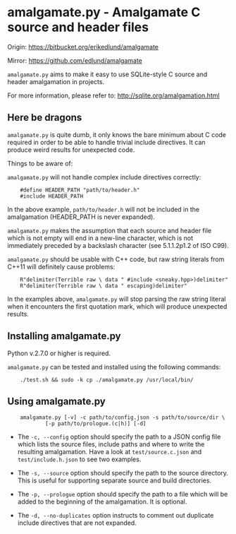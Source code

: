 
# amalgamate.py - Amalgamate C source and header files

Origin: https://bitbucket.org/erikedlund/amalgamate

Mirror: https://github.com/edlund/amalgamate

`amalgamate.py` aims to make it easy to use SQLite-style C source and header
amalgamation in projects.

For more information, please refer to: http://sqlite.org/amalgamation.html

## Here be dragons

`amalgamate.py` is quite dumb, it only knows the bare minimum about C code
required in order to be able to handle trivial include directives. It can
produce weird results for unexpected code.

Things to be aware of:

`amalgamate.py` will not handle complex include directives correctly:

        #define HEADER_PATH "path/to/header.h"
        #include HEADER_PATH

In the above example, `path/to/header.h` will not be included in the
amalgamation (HEADER_PATH is never expanded).

`amalgamate.py` makes the assumption that each source and header file which
is not empty will end in a new-line character, which is not immediately
preceded by a backslash character (see 5.1.1.2p1.2 of ISO C99).

`amalgamate.py` should be usable with C++ code, but raw string literals from
C++11 will definitely cause problems:

        R"delimiter(Terrible raw \ data " #include <sneaky.hpp>)delimiter"
        R"delimiter(Terrible raw \ data " escaping)delimiter"

In the examples above, `amalgamate.py` will stop parsing the raw string literal
when it encounters the first quotation mark, which will produce unexpected
results.

## Installing amalgamate.py

Python v.2.7.0 or higher is required.

`amalgamate.py` can be tested and installed using the following commands:

        ./test.sh && sudo -k cp ./amalgamate.py /usr/local/bin/

## Using amalgamate.py

        amalgamate.py [-v] -c path/to/config.json -s path/to/source/dir \
                [-p path/to/prologue.(c|h)] [-d]

 * The `-c, --config` option should specify the path to a JSON config file which
   lists the source files, include paths and where to write the resulting
   amalgamation. Have a look at `test/source.c.json` and `test/include.h.json`
   to see two examples.

 * The `-s, --source` option should specify the path to the source directory.
   This is useful for supporting separate source and build directories.

 * The `-p, --prologue` option should specify the path to a file which will be
   added to the beginning of the amalgamation. It is optional.

 * The `-d, --no-duplicates` option instructs to comment out duplicate include
   directives that are not expanded.
